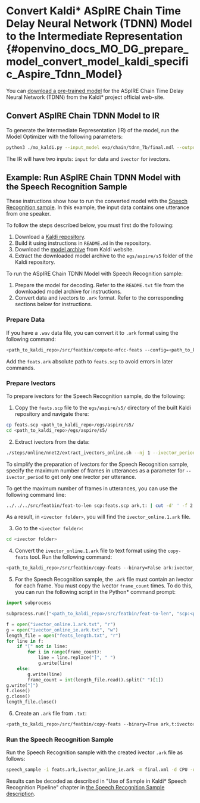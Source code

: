 # Convert Kaldi* ASpIRE Chain Time Delay Neural Network (TDNN) Model to the Intermediate Representation {#openvino_docs_MO_DG_prepare_model_convert_model_kaldi_specific_Aspire_Tdnn_Model}

You can [download a pre-trained model](https://kaldi-asr.org/models/1/0001_aspire_chain_model.tar.gz) 
for the ASpIRE Chain Time Delay Neural Network (TDNN) from the Kaldi* project official web-site.

## Convert ASpIRE Chain TDNN Model to IR

To generate the Intermediate Representation (IR) of the model, run the Model Optimizer with the following parameters:
```sh
python3 ./mo_kaldi.py --input_model exp/chain/tdnn_7b/final.mdl --output output
```

The IR will have two inputs: `input` for data and `ivector` for ivectors. 

## Example: Run ASpIRE Chain TDNN Model with the Speech Recognition Sample

These instructions show how to run the converted model with the [Speech Recognition sample](../../../../../inference-engine/samples/speech_sample/README.md).
In this example, the input data contains one utterance from one speaker. 

To follow the steps described below, you must first do the following: 
1. Download a [Kaldi repository](https://github.com/kaldi-asr/kaldi). 
2. Build it using instructions in `README.md` in the repository.
3. Download the [model archive](https://kaldi-asr.org/models/1/0001_aspire_chain_model.tar.gz) from Kaldi website.
4. Extract the downloaded model archive to the `egs/aspire/s5` folder of the Kaldi repository.


To run the ASpIRE Chain TDNN Model with Speech Recognition sample:

1. Prepare the model for decoding. Refer to the `README.txt` file from the downloaded model archive for instructions.
2. Convert data and ivectors to `.ark` format. Refer to the corresponding sections below for instructions.

### Prepare Data

If you have a `.wav` data file, you can convert it to `.ark` format using the following command:
```sh
<path_to_kaldi_repo>/src/featbin/compute-mfcc-feats --config=<path_to_kaldi_repo>/egs/aspire/s5/conf/mfcc_hires.conf scp:./wav.scp ark,scp:feats.ark,feats.scp
```
Add the `feats.ark` absolute path to `feats.scp` to avoid errors in later commands.

### Prepare Ivectors

To prepare ivectors for the Speech Recognition sample, do the following:

1. Copy the `feats.scp` file to the `egs/aspire/s5/` directory of the built Kaldi repository and navigate there:
```sh
cp feats.scp <path_to_kaldi_repo>/egs/aspire/s5/
cd <path_to_kaldi_repo>/egs/aspire/s5/
```

2. Extract ivectors from the data:
```sh
./steps/online/nnet2/extract_ivectors_online.sh --nj 1 --ivector_period <max_frame_count_in_utterance> <data folder> exp/tdnn_7b_chain_online/ivector_extractor <ivector folder> 
```
To simplify the preparation of ivectors for the Speech Recognition sample, 
specify the maximum number of frames in utterances as a parameter for `--ivector_period` 
to get only one ivector per utterance.

To get the maximum number of frames in utterances, you can use the following command line:
```sh
../../../src/featbin/feat-to-len scp:feats.scp ark,t: | cut -d' ' -f 2 - | sort -rn | head -1
```
As a result, in `<ivector folder>`, you will find the `ivector_online.1.ark` file.

3. Go to the `<ivector folder>`:
```sh
cd <ivector folder>
```

4. Convert the `ivector_online.1.ark` file to text format using the `copy-feats` tool. Run the following command:
```sh
<path_to_kaldi_repo>/src/featbin/copy-feats --binary=False ark:ivector_online.1.ark ark,t:ivector_online.1.ark.txt
```

5. For the Speech Recognition sample, the `.ark` file must contain an ivector 
for each frame. You must copy the ivector `frame_count` times.
To do this, you can run the following script in the Python* command prompt:
```python
import subprocess

subprocess.run(["<path_to_kaldi_repo>/src/featbin/feat-to-len", "scp:<path_to_kaldi_repo>/egs/aspire/s5/feats.scp", "ark,t:feats_length.txt"])

f = open("ivector_online.1.ark.txt", "r")
g = open("ivector_online_ie.ark.txt", "w")
length_file = open("feats_length.txt", "r")
for line in f:
    if "[" not in line:
        for i in range(frame_count):
            line = line.replace("]", " ")
            g.write(line)
    else:
        g.write(line)
        frame_count = int(length_file.read().split(" ")[1])
g.write("]")
f.close()
g.close()
length_file.close()
```

6. Create an `.ark` file from `.txt`:
```sh
<path_to_kaldi_repo>/src/featbin/copy-feats --binary=True ark,t:ivector_online_ie.ark.txt ark:ivector_online_ie.ark
```

### Run the Speech Recognition Sample

Run the Speech Recognition sample with the created ivector `.ark` file as follows:
```sh
speech_sample -i feats.ark,ivector_online_ie.ark -m final.xml -d CPU -o prediction.ark -cw_l 17 -cw_r 12
```

Results can be decoded as described in "Use of Sample in Kaldi* Speech Recognition Pipeline" chapter 
in [the Speech Recognition Sample description](../../../../../inference-engine/samples/speech_sample/README.md).
